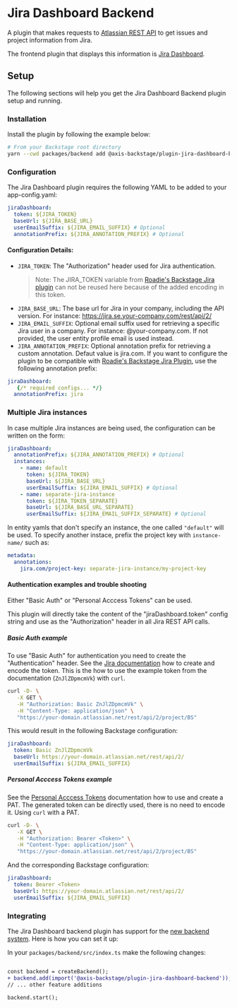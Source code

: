 # Jira Dashboard Backend

A plugin that makes requests to [Atlassian REST API](https://developer.atlassian.com/server/jira/platform/rest-apis/) to get issues and project information from Jira.

The frontend plugin that displays this information is [Jira Dashboard](https://github.com/AxisCommunications/backstage-plugins/blob/main/plugins/jira-dashboard).

## Setup

The following sections will help you get the Jira Dashboard Backend plugin setup and running.

### Installation

Install the plugin by following the example below:

```bash
# From your Backstage root directory
yarn --cwd packages/backend add @axis-backstage/plugin-jira-dashboard-backend
```

### Configuration

The Jira Dashboard plugin requires the following YAML to be added to your app-config.yaml:

```yaml
jiraDashboard:
  token: ${JIRA_TOKEN}
  baseUrl: ${JIRA_BASE_URL}
  userEmailSuffix: ${JIRA_EMAIL_SUFFIX} # Optional
  annotationPrefix: ${JIRA_ANNOTATION_PREFIX} # Optional
```

#### Configuration Details:

- `JIRA_TOKEN`: The "Authorization" header used for Jira authentication.
  > Note: The JIRA_TOKEN variable from [Roadie's Backstage Jira plugin](https://roadie.io/backstage/plugins/jira) can not be reused here because of the added encoding in this token.
- `JIRA_BASE_URL`: The base url for Jira in your company, including the API version. For instance: https://jira.se.your-company.com/rest/api/2/
- `JIRA_EMAIL_SUFFIX`: Optional email suffix used for retrieving a specific Jira user in a company. For instance: @your-company.com. If not provided, the user entity profile email is used instead.
- `JIRA_ANNOTATION_PREFIX`: Optional annotation prefix for retrieving a custom annotation. Defaut value is jira.com. If you want to configure the plugin to be compatible with [Roadie's Backstage Jira Plugin](https://roadie.io/backstage/plugins/jira/), use the following annotation prefix:

```yaml
jiraDashboard:
   {/* required configs... */}
  annotationPrefix: jira
```

### Multiple Jira instances

In case multiple Jira instances are being used, the configuration can be written on the form:

```yaml
jiraDashboard:
  annotationPrefix: ${JIRA_ANNOTATION_PREFIX} # Optional
  instances:
    - name: default
      token: ${JIRA_TOKEN}
      baseUrl: ${JIRA_BASE_URL}
      userEmailSuffix: ${JIRA_EMAIL_SUFFIX} # Optional
    - name: separate-jira-instance
      token: ${JIRA_TOKEN_SEPARATE}
      baseUrl: ${JIRA_BASE_URL_SEPARATE}
      userEmailSuffix: ${JIRA_EMAIL_SUFFIX_SEPARATE} # Optional
```

In entity yamls that don't specify an instance, the one called `"default"` will be used. To specify another instace, prefix the project key with `instance-name/` such as:

```yaml
metadata:
  annotations:
    jira.com/project-key: separate-jira-instance/my-project-key
```

#### Authentication examples and trouble shooting

Either "Basic Auth" or "Personal Acccess Tokens" can be used.

This plugin will directly take the content of the "jiraDashboard.token" config string and
use as the "Authorization" header in all Jira REST API calls.

##### Basic Auth example

To use "Basic Auth" for authentication you need to create the "Authentication" header. See the [Jira documentation](https://developer.atlassian.com/cloud/jira/platform/basic-auth-for-rest-apis/#supply-basic-auth-headers) how to create and encode the token. This is the how to use the example token from the documentation (`ZnJlZDpmcmVk`) with `curl`.

```sh
curl -D- \
   -X GET \
   -H "Authorization: Basic ZnJlZDpmcmVk" \
   -H "Content-Type: application/json" \
   "https://your-domain.atlassian.net/rest/api/2/project/BS"
```

This would result in the following Backstage configuration:

```yaml
jiraDashboard:
  token: Basic ZnJlZDpmcmVk
  baseUrl: https://your-domain.atlassian.net/rest/api/2/
  userEmailSuffix: ${JIRA_EMAIL_SUFFIX}
```

##### Personal Acccess Tokens example

See the [Personal Acccess Tokens](https://confluence.atlassian.com/enterprise/using-personal-access-tokens-1026032365.html) documentation how to use and create
a PAT. The generated token can be directly used, there is no need to encode it. Using
`curl` with a PAT.

```sh
curl -D- \
   -X GET \
   -H "Authorization: Bearer <Token>" \
   -H "Content-Type: application/json" \
   "https://your-domain.atlassian.net/rest/api/2/project/BS"
```

And the corresponding Backstage configuration:

```yaml
jiraDashboard:
  token: Bearer <Token>
  baseUrl: https://your-domain.atlassian.net/rest/api/2/
  userEmailSuffix: ${JIRA_EMAIL_SUFFIX}
```

### Integrating

The Jira Dashboard backend plugin has support for the [new backend system](https://backstage.io/docs/backend-system/). Here is how you can set it up:

In your `packages/backend/src/index.ts` make the following changes:

```diff

const backend = createBackend();
+ backend.add(import('@axis-backstage/plugin-jira-dashboard-backend'));
// ... other feature additions

backend.start();
```
